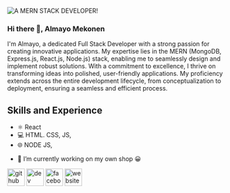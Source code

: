 ![A MERN STACK DEVELOPER!](https://media.licdn.com/dms/image/D4D03AQG19SClSzJH9A/profile-displayphoto-shrink_800_800/0/1695863670893?e=2147483647&v=beta&t=DfeX4THEBxsFag4Rv0Bf-68EUm-iHtID4_4zp3yJC3o)

### Hi there 👋, Almayo Mekonen
I'm Almayo, a dedicated Full Stack Developer with a strong passion for creating innovative applications. My expertise lies in the MERN (MongoDB, Express.js, React.js, Node.js) stack, enabling me to seamlessly design and implement robust solutions.
With a commitment to excellence, I thrive on transforming ideas into polished, user-friendly applications. My proficiency extends across the entire development lifecycle, from conceptualization to deployment, ensuring a seamless and efficient process.

## Skills and Experience
* ⚛️ React
* 💻 HTML. CSS, JS,
* 🌐 NODE JS, 


- 🔭 I’m currently working on my own shop 😀 

[<img src='https://cdn.jsdelivr.net/npm/simple-icons@3.0.1/icons/github.svg' alt='github' height='40'>](https://github.com/almayomekonen)  [<img src='https://cdn.jsdelivr.net/npm/simple-icons@3.0.1/icons/dev-dot-to.svg' alt='dev' height='40'>](https://dev.to/almayomekonen)  [<img src='https://cdn.jsdelivr.net/npm/simple-icons@3.0.1/icons/facebook.svg' alt='facebook' height='40'>](https://www.facebook.com/https://www.facebook.com/profile.php?id=100002097524154&locale=he_IL)  [<img src='https://cdn.jsdelivr.net/npm/simple-icons@3.0.1/icons/icloud.svg' alt='website' height='40'>](https://almayo-mek.com/)  

